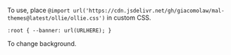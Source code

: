 To use, place `@import url('https://cdn.jsdelivr.net/gh/giacomolaw/mal-themes@latest/ollie/ollie.css')` in custom CSS.

`:root { --banner: url(URLHERE); }`

To change background.